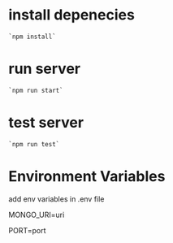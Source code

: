 # install depenecies
	`npm install`

# run server
	`npm run start`

# test server
	`npm run test`

# Environment Variables
add env variables in .env file 

MONGO_URI=uri

PORT=port
	
